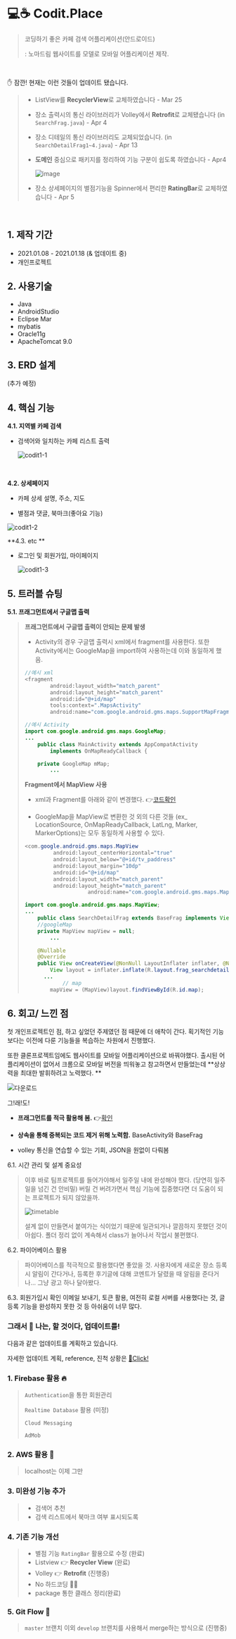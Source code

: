 # :computer::coffee: ​Codit.Place

> 코딩하기 좋은 카페 검색 어플리케이션(안드로이드) 
>
> : 노마드림 웹사이트를 모델로 모바일 어플리케이션 제작.

<br>

:hand: 잠깐! 현재는 이런 것들이 업데이트 됐습니다.

> - ListView를 **RecyclerView**로 교체하였습니다 - Mar 25
>
> - 장소 출력시의 통신 라이브러리가 Volley에서 **Retrofit**로 교체됐습니다 (in ``SearchFrag.java``) - Apr 4
> - 장소 디테일의 통신 라이브러리도 교체되었습니다. (in ``SearchDetailFrag1~4.java``) - Apr 13
>
> - **도메인** 중심으로 패키지를 정리하여 기능 구분이 쉽도록 하였습니다 - Apr4
>
>   ![image](https://user-images.githubusercontent.com/69448123/113508293-2abd3300-958a-11eb-82ce-be6697d6f9fa.png)
>
> - 장소 상세페이지의 별점기능을 Spinner에서 편리한 **RatingBar**로 교체하였습니다 - Apr 5 

<br>



## 1. 제작 기간

- 2021.01.08 - 2021.01.18 (& 업데이트 중)
- 개인프로젝트



## 2. 사용기술

- Java
- AndroidStudio
- Eclipse Mar
- mybatis 
- Oracle11g
- ApacheTomcat 9.0



## 3. ERD 설계

(추가 예정)



## 4. 핵심 기능

**4.1. 지역별 카페 검색**

- 검색어와 일치하는 카페 리스트 출력

  ![codit1-1](https://user-images.githubusercontent.com/69448123/110580409-fa14f400-81ab-11eb-873e-2069233d909e.png)

<br>

**4.2. 상세페이지**

- 카페 상세 설명, 주소, 지도

- 별점과 댓글, 북마크(좋아요 기능)

![codit1-2](https://user-images.githubusercontent.com/69448123/110580442-08fba680-81ac-11eb-9a27-663bd6e4a148.png)



**4.3. etc **

- 로그인 및 회원가입, 마이페이지 

  ![codit1-3](https://user-images.githubusercontent.com/69448123/110580633-68f24d00-81ac-11eb-8aeb-e20812f4fe18.png)



## 5. 트러블 슈팅

**5.1. 프래그먼트에서 구글맵 출력**

>**프래그먼트에서 구글맵 출력이 안되는 문제 발생**
>
>- Activity의 경우 구글맵 출력시 xml에서 fragment를 사용한다. 또한 Activity에서는 GoogleMap을 import하여 사용하는데 이와 동일하게 했음.
>
> ```java
> //예시 xml
> <fragment
>         android:layout_width="match_parent"
>         android:layout_height="match_parent"
>         android:id="@+id/map"
>         tools:context=".MapsActivity"
>         android:name="com.google.android.gms.maps.SupportMapFragment" />
> ```
>
> ```java
> //예시 Activity
> import com.google.android.gms.maps.GoogleMap;
> ...
>     public class MainActivity extends AppCompatActivity
>         implements OnMapReadyCallback {
>
>     private GoogleMap mMap;
>         ...
> ```
>
>
>
>**Fragment에서 MapView 사용**
>
>- xml과 Fragment를 아래와 같이 변경했다. :point_right:[코드확인](https://github.com/Sienna94/CoditPlaceAndroid/blob/4d60f4381cbfcaf0200c91439031d55b33866449/app/src/main/java/com/example/coditplace2/SearchDetailFrag.java#L98)
>
> - GoogleMap을 MapView로 변환한 것 외의 다른 것들 (ex_ LocationSource, OnMapReadyCallback, LatLng, Marker, MarkerOptions)는 모두 동일하게 사용할 수 있다.
>
> ```java
> <com.google.android.gms.maps.MapView
>          android:layout_centerHorizontal="true"
>          android:layout_below="@+id/tv_paddress"
>          android:layout_margin="10dp"
>          android:id="@+id/map"
>          android:layout_width="match_parent"
>          android:layout_height="match_parent"
>                     android:name="com.google.android.gms.maps.MapFragment" />
> ```
>
> ```java
> import com.google.android.gms.maps.MapView;
> ...
>     public class SearchDetailFrag extends BaseFrag implements View.OnClickListener, OnMapReadyCallback, GoogleMap.OnMarkerClickListener {
>     //googleMap
>     private MapView mapView = null;
>         ...
>
>     @Nullable
>     @Override
>     public View onCreateView(@NonNull LayoutInflater inflater, @Nullable ViewGroup container, @Nullable Bundle savedInstanceState) {
>         View layout = inflater.inflate(R.layout.frag_searchdetail, null);
> 		...
>             // map
>         mapView = (MapView)layout.findViewById(R.id.map);
> ```







## 6. 회고/ 느낀 점

첫 개인프로젝트인 점, 하고 싶었던 주제였던 점 때문에 더 애착이 간다. 획기적인 기능보다는  이전에 다룬 기능들을 복습하는 차원에서 진행했다. 

또한 클론프로젝트임에도 웹사이트를 모바일 어플리케이션으로 바꿔야했다. 출시된 어플리케이션이 없어서 크롬으로 모바일 버전을 띄워놓고 참고하면서 만들었는데 **상상력을 최대한 발휘하려고 노력했다. **

![다운로드](https://user-images.githubusercontent.com/69448123/110580968-03eb2700-81ad-11eb-89fb-bc1cca343440.jpg)



그!래!도!

- **프래그먼트를 적극 활용해 봄.** :point_right:[확인](https://github.com/Sienna94/CoditPlaceAndroid/tree/master/app/src/main/java/com/example/coditplace2) 

- **상속을 통해 중복되는 코드 제거 위해 노력함.**  BaseActivity와 BaseFrag 

- volley 통신을 연습할 수 있는 기회, JSON을 원없이 다뤄봄

  

6.1. 시간 관리 및 설계 중요성

> 이후 바로 팀프로젝트를 들어가야해서 일주일 내에 완성해야 했다. (당연히 일주일을 넘긴 건 안비밀) 버릴 건 버려가면서 핵심 기능에 집중했다면 더  도움이 되는 프로젝트가 되지 않았을까. 
>
> ![timetable](https://user-images.githubusercontent.com/69448123/110573494-b4056380-819e-11eb-8104-e702ec02c3f0.png)<br>
>
> 설계 없이 만들면서 붙여가는 식이었기 때문에 일관되거나 깔끔하지 못했던 것이 아쉽다. 폴더 정리 없이 계속해서 class가 늘어나서 작업시 불편했다.



6.2. 파이어베이스 활용

> 파이어베이스를 적극적으로 활용했다면 좋았을 것. 사용자에게 새로운 장소 등록시 알림이 간다거나, 등록한 후기글에 대해 코멘트가 달렸을 때 알림을 준다거나... 그냥 광고 하나 달아봤다.



6.3. 회원가입시 확인 이메일 보내기, 토큰 활용, 여전히 로컬 서버를 사용했다는 것, 글 등록 기능을 완성하지 못한 것 등 아쉬움이 너무 많다.



### 그래서 :tada: 나는, 할 것이다, 업데이트를!

다음과 같은 업데이트를 계획하고 있습니다.

자세한 업데이트 계획, reference,  진척 상황은 [:notebook_with_decorative_cover:Click!](https://www.notion.so/17c987bdef654bab90e981e251ac1475?v=924d849ee6e0451fa5362a393d7f27be)

### 1. Firebase 활용 :fire:

>  `Authentication`을 통한 회원관리
>
>  `Realtime Database` 활용 (미정)
>
>  `Cloud Messaging` 
>
>  `AdMob`

### 2. AWS 활용 :palm_tree:

> localhost는 이제 그만

### 3. 미완성 기능 추가

> - 검색어 추천
> - 검색 리스트에서 북마크 여부 표시되도록

### 4. 기존 기능 개선

> - 별점 기능 ``RatingBar`` 활용으로 수정 (완료)
> - Listview :point_right: **Recycler View** (완료)
> - Volley :point_right: **Retrofit** (진행중)
> - No 하드코딩 :no_good_woman:
> - package 통한 클래스 정리(완료)

### 5.  Git Flow :cactus:

> ``master`` 브랜치 이외  ``develop`` 브랜치를 사용해서 merge하는 방식으로 (진행중)

